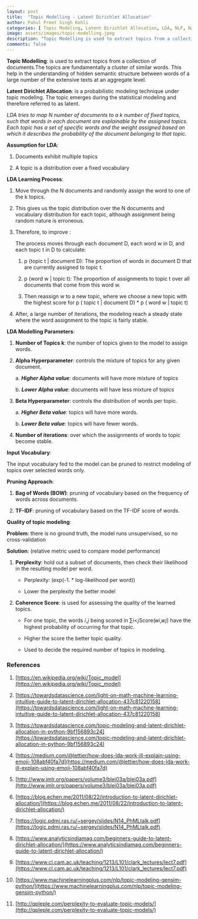 ```yaml
---
layout: post
title:  "Topic Modelling - Latent Dirichlet Allocation"
author: Pahul Preet Singh Kohli
categories: [ Topic Modeling, Latent Dirichlet Allocation, LDA, NLP, Natural Language Processing] 
image: assets/images/topic-modelling.jpeg
description: "Topic Modelling is used to extract topics from a collection of documents.The topics are fundamentally a cluster of similar words. This help in the understanding of hidden semantic structure between words of a large number of the extensive texts at an aggregate level."
comments: false
---
```


**Topic Modelling**: is used to extract topics from a collection of documents.The topics are fundamentally a cluster of similar words. This help in the understanding of hidden semantic structure between words of a large number of the extensive texts at an aggregate level.

**Latent Dirichlet Allocation**: is a probabilistic modeling technique under topic modeling. The topic emerges during the statistical modeling and therefore referred to as latent.

*LDA tries to map N number of documents to a k number of fixed topics, such that words in each document are explainable by the assigned topics. Each topic has a set of specific words and the weight assigned based on which it describes the probability of the document belonging to that topic.*

**Assumption for LDA**:
1.  Documents exhibit multiple topics
    
2.  A topic is a distribution over a fixed vocabulary
    
**LDA Learning Process**:

1.  Move through the N documents and randomly assign the word to one of the k topics.
    
2.  This gives us the topic distribution over the N documents and vocabulary distribution for each topic, although assignment being random nature is erroneous.
    
3.  Therefore, to improve :
    

	The process moves through each document D, each word w in D, and each topic t in D to calculate:

	1.  p (topic t \| document D): The proportion of words in document D that are currently assigned to topic t.
	    
	2.  p (word w \| topic t): The proportion of assignments to topic t over all documents that come from this word w.
	    

	3.  Then reassign w to a new topic, where we choose a new topic with the highest score for p ( topic t \| document D) * p ( word w \| topic t)
	    
4.  After, a large number of iterations, the modeling reach a steady state where the word assignment to the topic is fairly stable.
	
**LDA Modelling Parameters**:

1.  **Number of Topics k**: the number of topics given to the model to assign words.
    
2.  **Alpha Hyperparameter**: controls the mixture of topics for any given document.
    

	a.  ***Higher Alpha value***: documents will have more mixture of topics
	    
	b.  ***Lower Alpha value***: documents will have less mixture of topics
    

4.  **Beta Hyperparameter**: controls the distribution of words per topic.
    
	
	a.  ***Higher Beta value***: topics will have more words.
	    
	b.  ***Lower Beta value***: topics will have fewer words.
	    

6.  **Number of iterations**: over which the assignments of words to topic become stable.
    

  

**Input Vocabulary**:

The input vocabulary fed to the model can be pruned to restrict modeling of topics over selected words only.

**Pruning Approach**:

1.  **Bag of Words (BOW)**: pruning of vocabulary based on the frequency of words across documents.
    
2.  **TF-IDF**: pruning of vocabulary based on the TF-IDF score of words.
    

  

**Quality of topic modeling**:

**Problem**: there is no ground truth, the model runs unsupervised, so no cross-validation

**Solution**: (relative metric used to compare model performance)

1.  **Perplexity**: hold out a subset of documents, then check their likelihood in the resulting model per word.
    

	-   Perplexity: (exp(-1. * log-likelihood per word))
	    

	-   Lower the perplexity the better model
    

  

2.  **Coherence Score**: is used for assessing the quality of the learned topics.
    

	-   For one topic, the words 𝑖,𝑗 being scored in ∑𝑖<𝑗Score(𝑤𝑖,𝑤𝑗) have the highest probability of occurring for that topic.
	    
	-   Higher the score the better topic quality.
	    
	-   Used to decide the required number of topics in modeling.
	    

### References

1.  [https://en.wikipedia.org/wiki/Topic_model](https://en.wikipedia.org/wiki/Topic_model)
    
2.  [https://towardsdatascience.com/light-on-math-machine-learning-intuitive-guide-to-latent-dirichlet-allocation-437c81220158](https://towardsdatascience.com/light-on-math-machine-learning-intuitive-guide-to-latent-dirichlet-allocation-437c81220158)
    
3.  [https://towardsdatascience.com/topic-modeling-and-latent-dirichlet-allocation-in-python-9bf156893c24](https://towardsdatascience.com/topic-modeling-and-latent-dirichlet-allocation-in-python-9bf156893c24)
    
4.  [https://medium.com/@lettier/how-does-lda-work-ill-explain-using-emoji-108abf40fa7d](https://medium.com/@lettier/how-does-lda-work-ill-explain-using-emoji-108abf40fa7d)
    
5.  [http://www.jmlr.org/papers/volume3/blei03a/blei03a.pdf](http://www.jmlr.org/papers/volume3/blei03a/blei03a.pdf)
    
6.  [https://blog.echen.me/2011/08/22/introduction-to-latent-dirichlet-allocation/](https://blog.echen.me/2011/08/22/introduction-to-latent-dirichlet-allocation/)
    
7.  [https://logic.pdmi.ras.ru/~sergey/slides/N14_PhMLtalk.pdf](https://logic.pdmi.ras.ru/~sergey/slides/N14_PhMLtalk.pdf)
    
8.  [https://www.analyticsindiamag.com/beginners-guide-to-latent-dirichlet-allocation/](https://www.analyticsindiamag.com/beginners-guide-to-latent-dirichlet-allocation/)
    
9.  [https://www.cl.cam.ac.uk/teaching/1213/L101/clark_lectures/lect7.pdf](https://www.cl.cam.ac.uk/teaching/1213/L101/clark_lectures/lect7.pdf)
    
10.  [https://www.machinelearningplus.com/nlp/topic-modeling-gensim-python/](https://www.machinelearningplus.com/nlp/topic-modeling-gensim-python/)
    
11.  [http://qpleple.com/perplexity-to-evaluate-topic-models/](http://qpleple.com/perplexity-to-evaluate-topic-models/)

